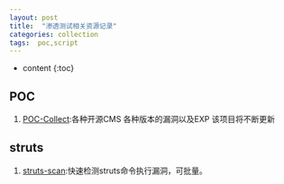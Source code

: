 ```yaml
---
layout: post
title:  "渗透测试相关资源记录"
categories: collection
tags:  poc,script
---
```


* content
{:toc}

## POC
1. [POC-Collect](https://github.com/walkskyer?tab=stars):各种开源CMS 各种版本的漏洞以及EXP 该项目将不断更新
## struts
1. [struts-scan](https://github.com/Lucifer1993/struts-scan):快速检测struts命令执行漏洞，可批量。